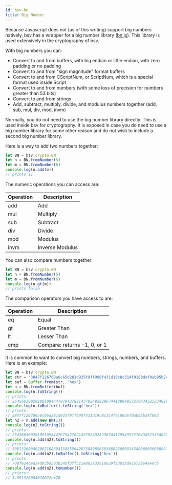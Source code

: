```yaml
---
id: bsv-bn
title: Big Number
---
```


Because Javascript does not (as of this writing) support big numbers natively,
bsv has a wrapper for a big number library
([bn.js](https://github.com/indutny/bn.js/)). This library is used extensively
in the cryptography of bsv.

With big numbers you can:
* Convert to and from buffers, with big endian or little endian, with zero padding or no padding
* Convert to and from "sign magnitude" format buffers
* Convert to and from CScriptNum, or ScriptNum, which is a special format used inside Script
* Convert to and from numbers (with some loss of precision for numbers greater than 53 bits)
* Convert to and from strings
* Add, subtract, multiply, divide, and modulus numbers together (add, sub, mul, div, mod, invm)

Normally, you do not need to use the big number library directly. This is used
inside bsv for cryptography. It is exposed in case you do need to use a big
number library for some other reason and do not wish to include a second big
number library.

Here is a way to add two numbers together:
```javascript
let BN = bsv.crypto.BN
let n = BN.fromNumber(5)
let m = BN.fromNumber(6)
console.log(n.add(m))
// prints 11
```

The numeric operations you can access are:

| Operation | Description     |
|-----------|-----------------|
| add       | Add             |
| mul       | Multiply        |
| sub       | Subtract        |
| div       | Divide          |
| mod       | Modulus         |
| invm      | Inverse Modulus |

You can also compare numbers together:
```javascript
let BN = bsv.crypto.BN
let n = BN.fromNumber(5)
let m = BN.fromNumber(6)
console.log(n.gt(m))
// prints false
```
The comparison operators you have access to are:

| Operation | Description                  |
|-----------|------------------------------|
| eq        | Equal                        |
| gt        | Greater Than                 |
| lt        | Lesser Than                  |
| cmp       | Compare: returns -1, 0, or 1 |

It is common to want to convert big numbers, strings, numbers, and buffers. Here is an example:
```javascript
let BN = bsv.crypto.BN
let str = '3847f126769a6c65d281d925f9ff990f431d19c8c314f9180def0ab95b24f062'
let buf = Buffer.from(str, 'hex')
let n = BN.fromBuffer(buf)
console.log(n.toString())
// prints:
// 25456630020100109444707942782143792492829674412994957270434525334028981432418
console.log(n.toBuffer().toString('hex'))
// prints:
// 3847f126769a6c65d281d925f9ff990f431d19c8c314f9180def0ab95b24f062
let n2 = n.add(new BN(1))
console.log(n2.toString())
// prints:
// 25456630020100109444707942782143792492829674412994957270434525334028981432419
console.log(n.add(n2).toString())
// prints:
// 50913260040200218889415885564287584985659348825989914540869050668057962864837
console.log(n.add(n2).toBuffer().toString('hex'))
// prints:
// 708fe24ced34d8cba503b24bf3ff321e863a33918629f2301bde1572b649e0c5
console.log(n.add(n2).toNumber())
// prints:
// 5.091326004020022e+76
```
